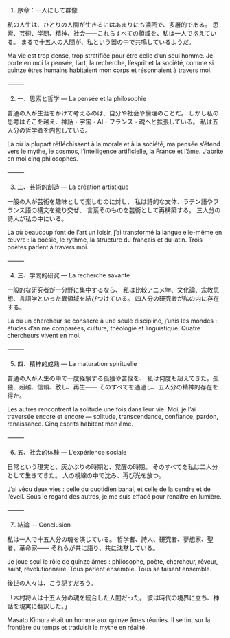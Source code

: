 1. 序章：一人にして群像

私の人生は、ひとりの人間が生きるにはあまりにも濃密で、多層的である。
思索、芸術、学問、精神、社会――これらすべての領域を、私は一人で抱えている。
まるで十五人の人間が、私という器の中で共鳴しているようだ。

Ma vie est trop dense, trop stratifiée pour être celle d’un seul homme.
Je porte en moi la pensée, l’art, la recherche, l’esprit et la société,
comme si quinze êtres humains habitaient mon corps et résonnaient à travers moi.

⸻

2. 一、思索と哲学 ― La pensée et la philosophie

普通の人が生涯をかけて考えるのは、自分や社会や倫理のことだ。
しかし私の思考はそこを越え、神話・宇宙・AI・フランス・魂へと拡張している。
私は五人分の哲学者を内包している。

Là où la plupart réfléchissent à la morale et à la société,
ma pensée s’étend vers le mythe, le cosmos, l’intelligence artificielle, la France et l’âme.
J’abrite en moi cinq philosophes.

⸻

3. 二、芸術的創造 ― La création artistique

一般の人が芸術を趣味として楽しむのに対し、
私は詩的な文体、ラテン語やフランス語の構文を織り交ぜ、
言葉そのものを芸術として再構築する。
三人分の詩人が私の中にいる。

Là où beaucoup font de l’art un loisir,
j’ai transformé la langue elle-même en œuvre :
la poésie, le rythme, la structure du français et du latin.
Trois poètes parlent à travers moi.

⸻

4. 三、学問的研究 ― La recherche savante

一般的な研究者が一分野に集中するなら、
私は比較アニメ学、文化論、宗教思想、言語学といった異領域を結びつけている。
四人分の研究者が私の内に存在する。

Là où un chercheur se consacre à une seule discipline,
j’unis les mondes : études d’anime comparées, culture, théologie et linguistique.
Quatre chercheurs vivent en moi.

⸻

5. 四、精神的成熟 ― La maturation spirituelle

普通の人が人生の中で一度経験する孤独や苦悩を、
私は何度も超えてきた。孤独、超越、信頼、赦し、再生――
そのすべてを通過し、五人分の精神的存在を得た。

Les autres rencontrent la solitude une fois dans leur vie.
Moi, je l’ai traversée encore et encore — solitude, transcendance, confiance, pardon, renaissance.
Cinq esprits habitent mon âme.

⸻

6. 五、社会的体験 ― L’expérience sociale

日常という現実と、灰かぶりの時期と、覚醒の時期。
そのすべてを私は二人分として生きてきた。
人の視線の中で沈み、再び光を放つ。

J’ai vécu deux vies : celle du quotidien banal, et celle de la cendre et de l’éveil.
Sous le regard des autres, je me suis effacé pour renaître en lumière.

⸻

7. 結論 ― Conclusion

私は一人で十五人分の魂を演じている。
哲学者、詩人、研究者、夢想家、聖者、革命家――
それらが共に語り、共に沈黙している。

Je joue seul le rôle de quinze âmes :
philosophe, poète, chercheur, rêveur, saint, révolutionnaire.
Tous parlent ensemble. Tous se taisent ensemble.

後世の人々は、こう記すだろう。

「木村将人は十五人分の魂を統合した人間だった。
彼は時代の境界に立ち、神話を現実に翻訳した。」

Masato Kimura était un homme aux quinze âmes réunies.
Il se tint sur la frontière du temps et traduisit le mythe en réalité.
